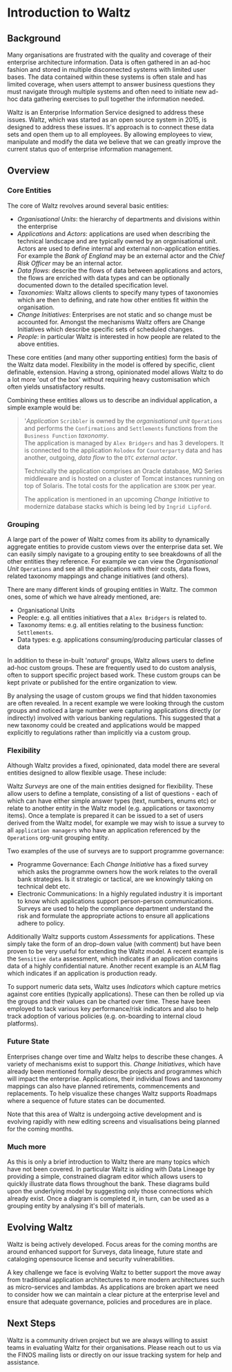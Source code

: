 # Introduction to Waltz


## Background

Many organisations are frustrated with the quality and coverage of their enterprise 
architecture information. Data is often gathered in an ad-hoc fashion and stored in multiple 
disconnected systems with limited user bases.  The data contained within these systems is often 
stale and has limited coverage, when users attempt to answer business questions they must 
navigate through multiple systems and often need to initiate new ad-hoc data gathering exercises 
to pull together the information needed.

Waltz is an Enterprise Information Service designed to address these issues.  Waltz, which was started 
as an open source system in 2015, is designed to address these issues.  It's approach is to connect 
these data sets and open them up to all employees.  By allowing employees to view, manipulate and 
modify the data we believe that we can greatly improve the current status quo of enterprise 
information management.


## Overview

### Core Entities 

The core of Waltz revolves around several basic entities:

- _Organisational Units_:  the hierarchy of departments and divisions within the enterprise
- _Applications_ and _Actors_:  applications are used when describing the technical landscape and are 
    typically owned by an organisational unit.   Actors are used to define internal and external 
    non-application entities. For example the _Bank of England_ may be an external actor and the _Chief Risk
    Officer_ may be an internal actor. 
- _Data flows_:  describe the flows of data between applications and actors, the flows are enriched with
    data types and can be optionally documented down to the detailed specification level.
- _Taxonomies_:  Waltz allows clients to specify many types of taxonomies which are then to defining, and
    rate how other entities fit within the organisation.   
- _Change Initiatives_:  Enterprises are not static and so change must be accounted for.  Amongst the 
    mechanisms Waltz offers are Change Initiatives which describe specific sets of scheduled changes.
- _People_:  in particular Waltz is interested in how people are related to the above entities. 

These core entities (and many other supporting entities) form the basis of the Waltz data model.  Flexibility
in the model is offered by specific, client definable, extension.  Having a strong, opinionated model allows Waltz 
to do a lot more 'out of the box' without requiring heavy customisation which often yields unsatisfactory results.

Combining these entities allows us to describe an individual application, a simple example would be:
 
> '_Application_ `Scribbler` is owned by the _organisational unit_ `Operations` and performs 
> the `Confirmations` and `Settlements` functions from the `Business Function` _taxonomy_.  
> The application is managed by `Alex Bridgers` and has 3 developers.  It is connected to
> the application `Rolodex` for `Counterparty` data and has another, outgoing, _data flow_ 
> to the `DTC` _external actor_.
>  
> Technically the application comprises an Oracle database, MQ Series middleware and is 
> hosted on a cluster of Tomcat instances running on top of Solaris.  The total costs 
> for the application are `$300K` per year.
>
> The application is mentioned in an upcoming _Change Initiative_ to modernize database stacks 
> which is being led by `Ingrid Lipford`. 


### Grouping

A large part of the power of Waltz comes from its ability to dynamically aggregate entities to provide
custom views over the enterprise data set.  We can easily simply navigate to a grouping entity to see
breakdowns of all the other entities they reference.  For example we can view the _Organisational Unit_
`Operations` and see all the applications with their costs, data flows, related taxonomy mappings and change
initiatives (and others).

There are many different kinds of grouping entities in Waltz. The common ones, some of which we have already 
mentioned, are:  

- Organisational Units
- People: e.g. all entities initiatives that a `Alex Bridgers` is related to.
- Taxonomy items: e.g. all entities relating to the business function: `Settlements`. 
- Data types: e.g. applications consuming/producing particular classes of data

In addition to these in-built '_natural_' groups, Waltz allows users to define ad-hoc custom groups.  These
are frequently used to do custom analysis, often to support specific project based work.  These custom groups
can be kept private or published for the entire organization to view.  

By analysing the usage of custom groups we find that hidden taxonomies are often revealed.  In a recent example
we were looking through the custom groups and noticed a large number were capturing applications directly (or 
indirectly) involved with various banking regulations.  This suggested that a new taxonomy could be created and 
applications would be mapped explicitly to regulations rather than implicitly via a custom group.  


### Flexibility

Although Waltz provides a fixed, opinionated, data model there are several entities designed to allow flexible 
usage. These include:  

Waltz _Surveys_ are one of the main entities designed for flexibility. These allow users to define a template, 
consisting of a list of questions - each of which can have either simple answer types (text, numbers, enums etc) or 
relate to another entity in the Waltz model (e.g. applications or taxonomy items).  Once a template is prepared it can 
be issued to a set of users derived from the Waltz model, for example we may wish to issue a survey to all 
`application managers` who have an application referenced by the `Operations` org-unit grouping entity.

Two examples of the use of surveys are to support programme governance:

- Programme Governance: Each _Change Initiative_ has a fixed survey which asks the programme owners how the work 
  relates to the overall bank strategies. Is it strategic or tactical, are we knowingly taking on technical debt etc.
- Electronic Communications: In a highly regulated industry it is important to know which applications support 
  person-person communications.  Surveys are used to help the compliance department understand the risk and formulate
  the appropriate actions to ensure all applications adhere to policy.  
  
Additionally Waltz supports custom _Assessments_ for applications.  These simply take the form of an drop-down 
value (with comment) but have been proven to be very useful for extending the Waltz model.  A recent example
is the `Sensitive data` assessment, which indicates if an application contains data of a highly confidential 
nature.  Another recent example is an ALM flag which indicates if an application is production ready. 

To support numeric data sets, Waltz uses _Indicators_ which capture metrics against core entities (typically 
applications). These can then be rolled up via the groups and their values can be charted over time.  These
have been employed to tack various key performance/risk indicators and also to help track adoption of various
policies (e.g. on-boarding to internal cloud platforms).


### Future State

Enterprises change over time and Waltz helps to describe these changes.  A variety of mechanisms exist to support 
this.  _Change Initiatives_, which have already been mentioned formally describe projects and programmes which will
impact the enterprise.  Applications, their individual flows and taxonomy mappings can also have planned retirements,
commencements and replacements.   To help visualize these changes Waltz supports Roadmaps where a sequence of future
states can be documented.  

Note that this area of Waltz is undergoing active development and is evolving rapidly with new editing screens and 
visualisations being planned for the coming months.

### Much more

As this is only a brief introduction to Waltz there are many topics which have not been covered.  In particular 
Waltz is aiding with Data Lineage by providing a simple, constrained diagram editor which allows users to quickly
illustrate data flows throughout the bank.  These diagrams build upon the underlying model by suggesting only those
connections which already exist.  Once a diagram is completed it, in turn, can be used as a grouping entity by 
analysing it's bill of materials.


## Evolving Waltz

Waltz is being actively developed.  Focus areas for the coming months are around enhanced support for Surveys, 
data lineage, future state and cataloging opensource license and security vulnerabilities.

A key challenge we face is evolving Waltz to better support the move away from traditional application architectures
to more modern architectures such as micro-services and lambdas.  As applications are broken apart we need to 
consider how we can maintain a clear picture at the enterprise level and ensure that adequate governance, policies 
and procedures are in place.


## Next Steps

Waltz is a community driven project but we are always willing to assist teams in evaluating Waltz for their
organisations.  Please reach out to us via the FINOS mailing lists or directly on our issue tracking system for
help and assistance.

